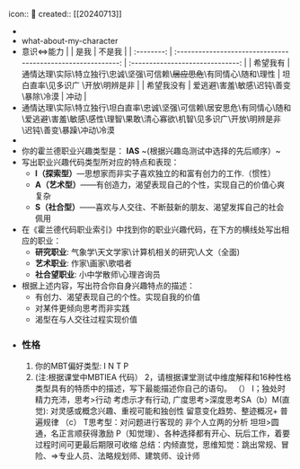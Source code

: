 icon:: 📝
created:: [[20240713]]

-
- what-about-my-character
- 意识<=>能力
  |            |                             是我                             |              不是我              |
  | :--------: | :----------------------------------------------------------: | :------------------------------: |
  |  希望我有  | 通情达理\实际\特立独行\忠诚\坚强\可信赖\\~~居应思危~~\有同情心\随和\理性 | 坦白直率\见多识广 \开放\明辨是非 |
  | 希望我没有 |             爱逃避\害羞\敏感\迟钝\善变\暴除\冷漠             |               冲动               |
- 通情达理\实际\特立独行\坦白直率\忠诚\坚强\可信赖\居安思危\有同情心\随和\爱逃避\害羞\敏感\感性\理智\果敢\清心寡欲\机智\见多识广\开放\明辨是非\迟钝\善变\暴躁\冲动\冷漠
-
- 你的霍兰德职业兴趣类型是： **IAS** ~(根据兴趣岛测试中选择的先后顺序）~
- 写出职业兴趣代码类型所对应的特点和表现：
  - **I（探索型）**—思想家而非实子喜欢独立的和富有创力的工作.（惯性）
  - **A（艺术型）**——有创造力，渴望表现自己的个性，实现自己的价值心爽复杂
  - **S（社合型）**——喜欢与人交往、不断鼓新的朋友、渴望发挥自己的社会佩用
- 在《霍兰德代码职业索引》中找到你的职业兴趣代码，在下方的横线处写出相应的职业：
  - **研究职业**: 气象学\天文学家\计算机相关的研究\人文（全面)
  - **艺术职业**: 作家\画家\歌唱者
  - **社合望职业**: 小中学散师\心理咨询员
- 根据上述内容，写出符合你自身兴趣特点的描述：
  - 有创力、渴望表现自己的个性。实现自我的价值
  - 对某件更倾向思考而非实践
  - 渴型在与人交往过程实现价值
- ### 性格
  1. 你的MBT偏好类型:  I N T P
  2. (注:根据课堂中MBTIEA
  代码）
  2，请根据课堂测试中维度解释和16种性格类型具有的特质中的描述，写下最能描述你自己的语句。
  （） I；独处时精力充沛，思考>行动 考虑示才有行动, 广度思考>深度思考SA（b）M(直觉): 对灵感或概念兴趣、重视可能和独创性 留意变化趋势、整迹概况+ 普遍规律
  （c） T思考型：对问题进行客现的 非个人立两的分析 坦坦>圆通，名正言顺获得激励
  P（知觉理）、各种选择都有开心、玩后工作，着要过程时间可更最后期限可收缩
  总结：内倾直觉，思维知觉：跳出常规、冒险、=>专业人员、法略规划师、建筑师、设计师
